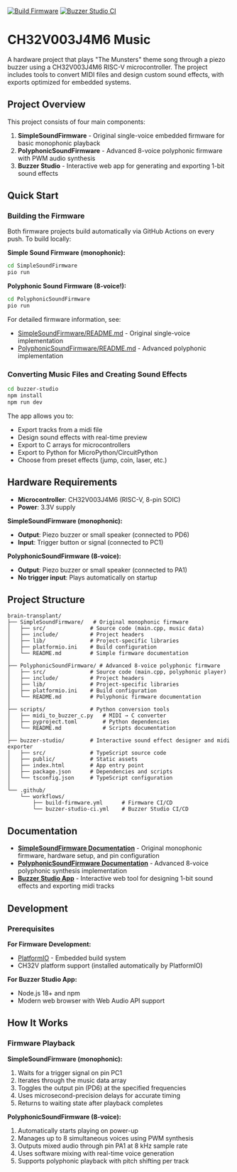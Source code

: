 [![Build Firmware](https://github.com/atomic14/ch32v003-music/actions/workflows/build-firmware.yml/badge.svg)](https://github.com/atomic14/ch32v003-music/actions/workflows/build-firmware.yml)
[![Buzzer Studio CI](https://github.com/atomic14/ch32v003-music/actions/workflows/buzzer-studio-ci.yml/badge.svg)](https://github.com/atomic14/ch32v003-music/actions/workflows/buzzer-studio-ci.yml)


# CH32V003J4M6 Music

A hardware project that plays "The Munsters" theme song through a piezo buzzer using a CH32V003J4M6 RISC-V microcontroller. The project includes tools to convert MIDI files and design custom sound effects, with exports optimized for embedded systems.

## Project Overview

This project consists of four main components:

1. **SimpleSoundFirmware** - Original single-voice embedded firmware for basic monophonic playback
2. **PolyphonicSoundFirmware** - Advanced 8-voice polyphonic firmware with PWM audio synthesis
3. **Buzzer Studio** - Interactive web app for generating and exporting 1-bit sound effects

## Quick Start

### Building the Firmware

Both firmware projects build automatically via GitHub Actions on every push. To build locally:

**Simple Sound Firmware (monophonic):**
```bash
cd SimpleSoundFirmware
pio run
```

**Polyphonic Sound Firmware (8-voice!):**
```bash
cd PolyphonicSoundFirmware
pio run
```

For detailed firmware information, see:
- [SimpleSoundFirmware/README.md](SimpleSoundFirmware/README.md) - Original single-voice implementation
- [PolyphonicSoundFirmware/README.md](PolyphonicSoundFirmware/README.md) - Advanced polyphonic implementation

### Converting Music Files and Creating Sound Effects

```bash
cd buzzer-studio
npm install
npm run dev
```

The app allows you to:
- Export tracks from a midi file
- Design sound effects with real-time preview
- Export to C arrays for microcontrollers
- Export to Python for MicroPython/CircuitPython
- Choose from preset effects (jump, coin, laser, etc.)


## Hardware Requirements

- **Microcontroller**: CH32V003J4M6 (RISC-V, 8-pin SOIC)
- **Power**: 3.3V supply

**SimpleSoundFirmware (monophonic):**
- **Output**: Piezo buzzer or small speaker (connected to PD6)
- **Input**: Trigger button or signal (connected to PC1)

**PolyphonicSoundFirmware (8-voice):**
- **Output**: Piezo buzzer or small speaker (connected to PA1)
- **No trigger input**: Plays automatically on startup

## Project Structure

```
brain-transplant/
├── SimpleSoundFirmware/   # Original monophonic firmware
│   ├── src/              # Source code (main.cpp, music data)
│   ├── include/          # Project headers
│   ├── lib/              # Project-specific libraries
│   ├── platformio.ini    # Build configuration
│   └── README.md         # Simple firmware documentation
│
├── PolyphonicSoundFirmware/ # Advanced 8-voice polyphonic firmware
│   ├── src/              # Source code (main.cpp, polyphonic player)
│   ├── include/          # Project headers
│   ├── lib/              # Project-specific libraries
│   ├── platformio.ini    # Build configuration
│   └── README.md         # Polyphonic firmware documentation
│
├── scripts/              # Python conversion tools
│   ├── midi_to_buzzer_c.py   # MIDI → C converter
│   ├── pyproject.toml        # Python dependencies
│   └── README.md             # Scripts documentation
│
├── buzzer-studio/        # Interactive sound effect designer and midi exporter
│   ├── src/              # TypeScript source code
│   ├── public/           # Static assets
│   ├── index.html        # App entry point
│   ├── package.json      # Dependencies and scripts
│   └── tsconfig.json     # TypeScript configuration
│
└── .github/
    └── workflows/
        ├── build-firmware.yml      # Firmware CI/CD
        └── buzzer-studio-ci.yml    # Buzzer Studio CI/CD
```

## Documentation

- **[SimpleSoundFirmware Documentation](SimpleSoundFirmware/README.md)** - Original monophonic firmware, hardware setup, and pin configuration
- **[PolyphonicSoundFirmware Documentation](PolyphonicSoundFirmware/README.md)** - Advanced 8-voice polyphonic synthesis implementation
- **[Buzzer Studio App](buzzer-studio/)** - Interactive web tool for designing 1-bit sound effects and exporting midi tracks

## Development

### Prerequisites

**For Firmware Development:**
- [PlatformIO](https://platformio.org/) - Embedded build system
- CH32V platform support (installed automatically by PlatformIO)

**For Buzzer Studio App:**
- Node.js 18+ and npm
- Modern web browser with Web Audio API support

## How It Works

### Firmware Playback

**SimpleSoundFirmware (monophonic):**
1. Waits for a trigger signal on pin PC1
2. Iterates through the music data array
3. Toggles the output pin (PD6) at the specified frequencies
4. Uses microsecond-precision delays for accurate timing
5. Returns to waiting state after playback completes

**PolyphonicSoundFirmware (8-voice):**
1. Automatically starts playing on power-up
2. Manages up to 8 simultaneous voices using PWM synthesis
3. Outputs mixed audio through pin PA1 at 8 kHz sample rate
4. Uses software mixing with real-time voice generation
5. Supports polyphonic playback with pitch shifting per track
